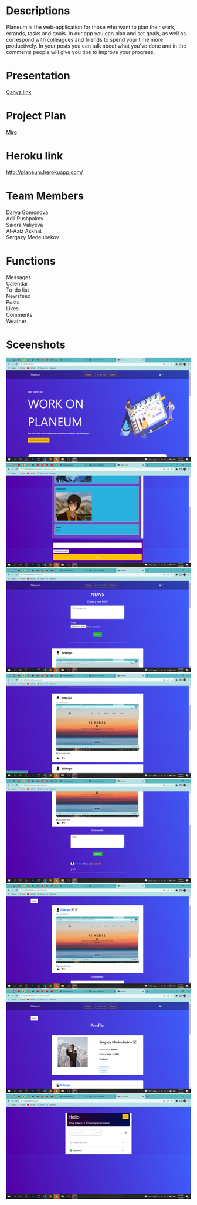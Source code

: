 # Descriptions
Planeum is the web-application for those who want to plan their work, errands, tasks and goals. In our app you can plan and set goals, as well as correspond with colleagues and friends to spend your time more productively. In your posts you can talk about what you've done and in the comments people will give you tips to improve your progress. 

# Presentation
[Canva link](https://www.canva.com/design/DAFA98x_VQk/FEAHs1Wyve54ZPPlj-mx6g/view?utm_content=DAFA98x_VQk&utm_campaign=designshare&utm_medium=link&utm_source=publishpresent)

# Project Plan 
[Miro](https://miro.com/welcomeonboard/d0RqblBrTEV5NkVHbUR6ZFlLeGpmeUt6MEpNTjNBNkJGdnZ1V09ySFdvMUR2N3Y1cU9HWlRUa3dXajRFSlpOOXwzMDc0NDU3MzY0MTgwODk3MTIw?invite_link_id=987498562083)
# Heroku link
http://planeum.herokuapp.com/
# Team Members
Darya Gomonova\
Adil Pushpakov\
Saiora Valiyeva\
Al-Aziz Askhat\
Sergazy Medeubekov

# Functions
Messages\
Calendar\
To-do list\
Newsfeed\
Posts\
Likes\
Comments\
Weather

# Sceenshots
![1](https://github.com/sdu-be-22/Planeum/blob/main/screens/Снимок%20экрана%20(64).png)
![2](https://github.com/sdu-be-22/Planeum/blob/main/screens/Снимок%20экрана%20(65).png)
![3](https://github.com/sdu-be-22/Planeum/blob/main/screens/Снимок%20экрана%20(66).png)
![4](https://github.com/sdu-be-22/Planeum/blob/main/screens/Снимок%20экрана%20(67).png)
![5](https://github.com/sdu-be-22/Planeum/blob/main/screens/Снимок%20экрана%20(68).png)
![6](https://github.com/sdu-be-22/Planeum/blob/main/screens/Снимок%20экрана%20(69).png)
![7](https://github.com/sdu-be-22/Planeum/blob/main/screens/Снимок%20экрана%20(70).png)
![8](https://github.com/sdu-be-22/Planeum/blob/main/screens/Снимок%20экрана%20(71).png)






